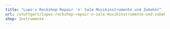 ```yaml
---
title: "Lupo's Rockshop Repair 'n' Sale Musikinstrumente und Zubehör"
url: /stuttgart/lupos-rockshop-repair-n-sale-musikinstrumente-und-zubehoer/
shop: Instrumente
---
```

